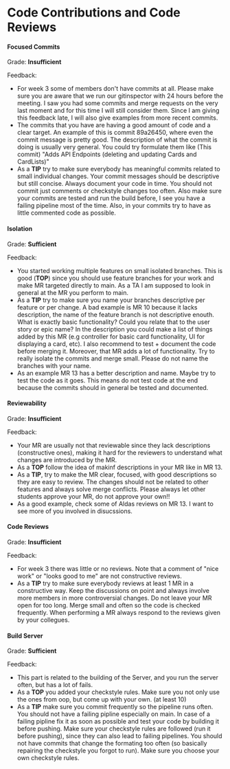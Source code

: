 # Code Contributions and Code Reviews

#### Focused Commits

Grade: **Insufficient**

Feedback: 
- For week 3 some of members don't have commits at all. Please make sure you are aware that we run our gitinspector with 24 hours before the meeting. I saw you had some commits and merge requests on the very last moment and for this time I will still consider them. Since I am giving this feedback late, I will also give examples from more recent commits.
- The commits that you have are having a good amount of code and a clear target. An example of this is commit 89a26450, where even the commit message is pretty good. The description of what the commit is doing is usually very general. You could try formulate them like (This commit) "Adds API Endpoints (deleting and updating Cards and CardLists)"
- As a **TIP** try to make sure everybody has meaningful commits related to small individual changes. Your commit messages should be descriptive but still concise. Always document your code in time. You should not commit just comments or checkstyle changes too often. Also make sure your commits are tested and run the build before, I see you have a failing pipeline most of the time. Also, in your commits try to have as little commented code as possible.


#### Isolation

Grade: **Sufficient**

Feedback:
- You started working multiple features on small isolated branches. This is good (**TOP**) since you should use feature branches for your work and make MR targeted directly to main. As a TA I am supposed to look in general at the MR you perform to main.
- As a **TIP** try to make sure you name your branches descriptive per feature or per change. A bad example is MR 10 because it lacks description, the name of the feature branch is not descriptive enouth. What is exactly basic functionality? Could you relate that to the user story or epic name? In the description you could make a list of things added by this MR (e.g controller for basic card functionality, UI for displaying a card, etc). I also recommend to test + document the code before merging it.  Moreover, that MR adds a lot of functionality. Try to really isolate the commits and merge small. Please do not name the branches with your name.
- As an example MR 13 has a better description and name. Maybe try to test the code as it goes. This means do not test code at the end because the commits should in general be tested and documented.

#### Reviewability

Grade: **Insufficient**

Feedback:
- Your MR are usually not that reviewable since they lack descriptions (constructive ones), making it hard for the reviewers to understand what changes are introduced by the MR.
- As a **TOP** follow the idea of makinf descriptions in your MR like in MR 13.
- As a **TIP**, try to make the MR clear, focused, with good descriptions so they are easy to review. The changes should not be related to other features and always solve merge conflicts. Please always let other students approve your MR, do not approve your own!!
- As a good example, check some of Aldas reviews on MR 13. I want to see more of you involved in disucssions.


#### Code Reviews

Grade: **Insufficient**

Feedback:
- For week 3 there was little or no reviews. Note that a comment of "nice work" or "looks good to me" are not constructive reviews.  
- As a **TIP** try to make sure everybody reviews at least 1 MR in a constructive way. Keep the discussions on point and always involve more members in more controversial changes. Do not leave your MR open for too long. Merge small and often so the code is checked frequently. When performing a MR always respond to the reviews given by your collegues.



#### Build Server

Grade: **Sufficient**

Feedback:
- This part is related to the building of the Server, and you run the server often, but has a lot of fails.
- As a **TOP** you added your checkstyle rules. Make sure you not only use the ones from oop, but come up with your own. (at least 10)
- As a **TIP** make sure you commit frequently so the pipeline runs often. You should not have a failing pipline especially on main. In case of a failing pipline fix it as soon as possible and test your code by building it before pushing. Make sure your checkstyle rules are followed (run it before pushing), since they can also lead to failing pipelines. You should not have commits that change the formating too often (so basically repairing the checkstyle you forgot to run). Make sure you choose your own checkstyle rules.

